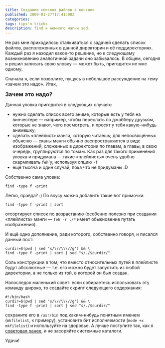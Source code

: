 ```yaml
---
title: Создание списков файлов в консоли
published: 2009-01-27T17:41:00Z
categories: 
tags: tips'n'tricks
description: find и немного магии sed.
---
```


Не раз мне приходилось сталкиваться с задачей сделать список файлов, расположенных в данной директории и её поддиректориях. Каждый раз я находил какое-то решение, но к следующему возникновению аналогичной задачи оно забывалось. В общем, сегодня я решил записать свою уловку — может быть, пригодится не мне одному.

Сначала я, если позволите, пущусь в небольшое рассуждение на тему «зачем это надо». Итак,

<b><font size="+1">Зачем это надо?</font></b>

Данная уловка пригодится в следующих случаях:

<ul><li>нужно сделать список всего аниме, которые есть у тебя на винчестере — например, чтобы переслать по джабберу друзьям, которые не знают, чего посмотреть, и просят у тебя какую-нибудь анимешку;</li><li>сделать «плейлист» манги, которую читаешь; для непосвящённых объясню — сканы манги обычно распространяются в виде изображений, сложенных в директории по главам, а главы, в свою очередь, группируются по томам. Как раз для такого применения уловка и придумана — такие «плейлисты» очень удобно скармливать <code>feh</code>'у, используя опцию <code>-f</code></li><li>ещё тысяча и один случай, пока что не придуманы :D</li></ul>

Собственно сама уловка:
```
find -type f -print
```
Легко, правда? :) По вкусу можно добавить такие вот примочки:
```
find -type f -print | sort
```
отсортирует список по возрастанию (особенно полезно при создании «плейлиста» манги — <code>feh -r ./*</code> имеет обыкновение путать изображения).

И ещё одно дополнение, ради которого, собственно говоря, и писался данный пост:
```
curdir=$(pwd | sed 's/\//\\\//g') && \
find -type f -print | sort | sed "s/./$curdir/"
```
Соль конструкции в том, что вместо относительных путей в плейлисте будут абсолютные — т.е. его можно будет запустить из любой директории, а не только из той, в которой он был создан.

Напоследок маленький совет: если собираетесь использовать эту команду широко, то создайте скрипт следующего содержания:
```
#!/bin/bash
curdir=$(pwd | sed 's/\//\\\//g') && \
find -type f -print | sort | sed "s/./$curdir/"
```
сохраните его в <code>/usr/bin</code> под каким-нибудь понятным именем (<code>mkfilelist</code>, к примеру), установите бит исполняемости (<code>mode +x mkfilelist</code>) и используйте на здоровье. А лучше поступите так, как я [советовал ранее](/posts/2008-08-29-making-life-easier-integrating-bash-scripts-into-the-system.html), и не засоряйте системные каталоги.

Удачи!

